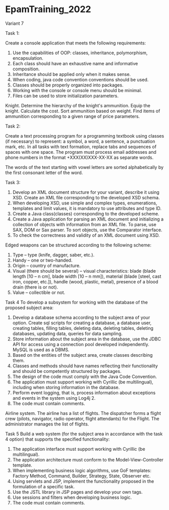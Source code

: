 # EpamTraining_2022

Variant 7

Task 1:

Create a console application that meets the following requirements:

1. Use the capabilities of OOP: classes, inheritance, polymorphism, encapsulation.
2. Each class should have an exhaustive name and informative composition.
3. Inheritance should be applied only when it makes sense.
4. When coding, java code convention conventions should be used.
5. Classes should be properly organized into packages.
6. Working with the console or console menu should be minimal.
7. Files can be used to store initialization parameters.

Knight. Determine the hierarchy of the knight's ammunition. Equip the knight. Calculate the cost. Sort ammunition based on weight. Find items of ammunition corresponding to a given range of price parameters.



Task 2:

Create a text processing program for a programming textbook using classes (if necessary) to represent: a symbol, a word, a sentence, a punctuation mark, etc. In all tasks with text formation, replace tabs and sequences of spaces with one space. The program must process email addresses and phone numbers in the format +XXX(XX)XXX-XX-XX as separate words.

The words of the text starting with vowel letters are sorted alphabetically by the first consonant letter of the word.



Task 3:

1. Develop an XML document structure for your variant, describe it using XSD. Create an XML file corresponding to the developed XSD schema.
2. When developing XSD, use simple and complex types, enumerations, templates and limit values, it is mandatory to use attributes and type ID.
3. Create a Java class(classes) corresponding to the developed scheme.
4. Create a Java application for parsing an XML document and initializing a collection of objects with information from an XML file. To parse, use SAX, DOM or Sax parser. To sort objects, use the Comparator interface.
5. To check the correctness and validity of an XML document using XSD.

Edged weapons can be structured according to the following scheme:
1. Type – type (knife, dagger, saber, etc.).
2. Handy – one or two-handed.
3. Origin – country of manufacture.
4. Visual (there should be several) – visual characteristics: blade (blade length [10 – n cm], blade width [10 – n mm]), material (blade [steel, cast iron, copper, etc.]), handle (wood, plastic, metal), presence of a blood drain (there is or not).
5. Value – collectible or not.



Task 4
To develop a subsystem for working with the database of the proposed subject area:
1. Develop a database schema according to the subject area of your option. Create sql scripts for creating a database, a database user, creating tables, filling tables, deleting data, deleting tables, deleting databases, updating data, queries for data sampling.
2. Store information about the subject area in the database, use the JDBC API for access using a connection pool developed independently. MySQL is used as a DBMS.
3. Based on the entities of the subject area, create classes describing them.
4. Classes and methods should have names reflecting their functionality and should be competently structured by packages.
5. The design of the code must comply with the Java Code Convention.
6. The application must support working with Cyrillic (be multilingual), including when storing information in the database.
7. Perform event logging, that is, process information about exceptions and events in the system using Log4j 2.
8. The code must contain comments.

Airline system. The airline has a list of flights. The dispatcher forms a flight crew (pilots, navigator, radio operator, flight attendants) for the Flight. The administrator manages the list of flights.



Task 5
Build a web system (for the subject area in accordance with the task 4 option) that supports the specified functionality:

1. The application interface must support working with Cyrillic (be multilingual).
2. The application architecture must conform to the Model-View-Controller template.
3. When implementing business logic algorithms, use GoF templates: Factory Method, Command, Builder, Strategy, State, Observer etc.
4. Using servlets and JSP, implement the functionality proposed in the formulation of a specific task.
5. Use the JSTL library in JSP pages and develop your own tags.
6. Use sessions and filters when developing business logic.
7. The code must contain comments.
